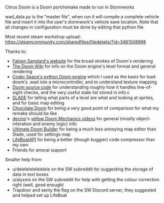 Citrus Doom is a Doom port/remake made to run in Stormworks

wad_data.py is the "master file", when run it will compile a complete vehicle file and insert it into the user's stormwork's vehicle save location. Note that all changes in configuration must be done by editing that python file

Most recent steam workshop upload:
https://steamcommunity.com/sharedfiles/filedetails/?id=3461508998



Thanks to:

* [Fabien Sanglard's website](https://fabiensanglard.net/doomIphone/doomClassicRenderer.php) for the broad strokes of Doom's rendering
* [The Doom Wiki](https://doomwiki.org/wiki/Entryway) for info on the Doom engine's level format and general rendering
* [Coder Space's python Doom engine](https://github.com/StanislavPetrovV/DOOM-Level-Viewer) which I used as the basis for load doom's .wad into a microcontroller, and to understand texture mapping
* [Doom source code](https://github.com/id-Software/DOOM/tree/master) for understanding roughly how it handles line-of-sight checks, and the very useful state list stored in info.c
* [SLADE](https://slade.mancubus.net/index.php?page=about) for telling what parts of a level are what and looking at sprites, and for basic map editing
* [Chocolate Doom](https://www.chocolate-doom.org/) for being a very good point of comparison for what my remake should be like
* [decino](https://www.youtube.com/@decino)'s [yellow Doom Mechanics videos](https://youtube.com/playlist?list=PLYZp53E4M0t_1C8D_b_rAC_8AGYX8cWDB&si=x0TPLpT5qH4mPT6D) for general (mostly object-interation and enemy logic) info
* [Ultimate Doom Builder](https://ultimatedoombuilder.github.io/) for being a much less annoying map editor than Slade, used for settings map
* [LifeBoatAPI](https://marketplace.visualstudio.com/items?itemName=NameousChangey.lifeboatapi) for being a better (though buggier) code compressor than my own
* Friends for amoral support

Smaller help from:

* u/delelelelelelelele on the SW subreddit for suggesting the storage of data in text boxes
* u/alyxms on the SW subreddit for help with getting the colour correction right (well, good enough)
* Trapdoor and senty the flag on the SW Discord server, they suggested and helped set up LifeBoat
